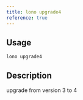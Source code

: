 ```yaml
---
title: lono upgrade4
reference: true
---
```


## Usage

    lono upgrade4

## Description

upgrade from version 3 to 4



